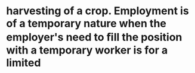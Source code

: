 # harvesting of a crop. Employment is of a temporary nature when the employer's need to ﬁll the position with a temporary worker is for a limited